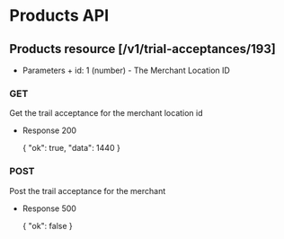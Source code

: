 # Products API
## Products resource [/v1/trial-acceptances/193]
   + Parameters
    + id: 1 (number) - The Merchant Location ID


### GET
  Get the trail acceptance for the merchant location id
 + Response 200

     {
       "ok": true,
       "data": 1440
     }

### POST
  Post the trail acceptance for the merchant
  + Response 500

    {
      "ok": false
    }
